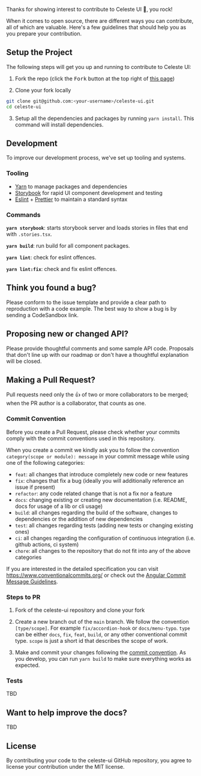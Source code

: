 Thanks for showing interest to contribute to Celeste UI 💖, you rock!

When it comes to open source, there are different ways you can contribute, all
of which are valuable. Here's a few guidelines that should help you as you
prepare your contribution.

## Setup the Project

The following steps will get you up and running to contribute to Celeste UI:

1. Fork the repo (click the <kbd>Fork</kbd> button at the top right of
   [this page](https://github.com/meretamal/celeste-ui))

2. Clone your fork locally

```sh
git clone git@github.com:<your-username>/celeste-ui.git
cd celeste-ui
```

3. Setup all the dependencies and packages by running `yarn install`. This
   command will install dependencies.

## Development

To improve our development process, we've set up tooling and systems.

### Tooling

- [Yarn](https://yarnpkg.com/) to manage packages and dependencies
- [Storybook](https://storybook.js.org/) for rapid UI component development and
  testing
- [Eslint](https://eslint.org/) + [Prettier](https://prettier.io/) to maintain a standard syntax

### Commands

**`yarn storybook`**: starts storybook server and loads stories in files that
end with `.stories.tsx`.

**`yarn build`**: run build for all component packages.

**`yarn lint`**: check for eslint offences.

**`yarn lint:fix`**: check and fix eslint offences.

## Think you found a bug?

Please conform to the issue template and provide a clear path to reproduction
with a code example. The best way to show a bug is by sending a CodeSandbox
link.

## Proposing new or changed API?

Please provide thoughtful comments and some sample API code. Proposals that
don't line up with our roadmap or don't have a thoughtful explanation will be
closed.

## Making a Pull Request?

Pull requests need only the :+1: of two or more collaborators to be merged; when
the PR author is a collaborator, that counts as one.

### Commit Convention

Before you create a Pull Request, please check whether your commits comply with
the commit conventions used in this repository.

When you create a commit we kindly ask you to follow the convention
`category(scope or module): message` in your commit message while using one of
the following categories:

- `feat`: all changes that introduce completely new code or new
  features
- `fix`: changes that fix a bug (ideally you will additionally reference an
  issue if present)
- `refactor`: any code related change that is not a fix nor a feature
- `docs`: changing existing or creating new documentation (i.e. README, docs for
  usage of a lib or cli usage)
- `build`: all changes regarding the build of the software, changes to
  dependencies or the addition of new dependencies
- `test`: all changes regarding tests (adding new tests or changing existing
  ones)
- `ci`: all changes regarding the configuration of continuous integration (i.e.
  github actions, ci system)
- `chore`: all changes to the repository that do not fit into any of the above
  categories

If you are interested in the detailed specification you can visit
https://www.conventionalcommits.org/ or check out the
[Angular Commit Message Guidelines](https://github.com/angular/angular/blob/22b96b9/CONTRIBUTING.md#-commit-message-guidelines).

### Steps to PR

1. Fork of the celeste-ui repository and clone your fork

2. Create a new branch out of the `main` branch. We follow the convention
   `[type/scope]`. For example `fix/accordion-hook` or `docs/menu-typo`. `type`
   can be either `docs`, `fix`, `feat`, `build`, or any other conventional
   commit type. `scope` is just a short id that describes the scope of work.

3. Make and commit your changes following the
   [commit convention](https://github.com/meretamal/celeste-ui/blob/main/CONTRIBUTING.md#commit-convention).
   As you develop, you can run `yarn build` to make sure everything works as expected.

### Tests

TBD

## Want to help improve the docs?

TBD

## License

By contributing your code to the celeste-ui GitHub repository, you agree to
license your contribution under the MIT license.
